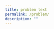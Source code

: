 ```yaml
---
title: problem text
permalink: /problem/
description: ""
---
```

<math><mtext><h1><a></a><h6><a></a></h6></h1></mtext></math>